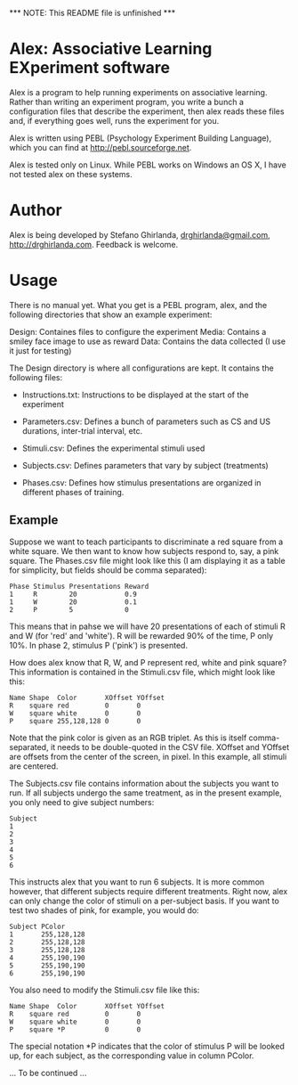 *** NOTE: This README file is unfinished ***


Alex: Associative Learning EXperiment software
==============================================

Alex is a program to help running experiments on associative
learning. Rather than writing an experiment program, you write a bunch
a configuration files that describe the experiment, then alex reads
these files and, if everything goes well, runs the experiment for you.

Alex is written using PEBL (Psychology Experiment Building Language),
which you can find at http://pebl.sourceforge.net.

Alex is tested only on Linux. While PEBL works on Windows an OS X, I
have not tested alex on these systems.

Author
======

Alex is being developed by Stefano Ghirlanda, drghirlanda@gmail.com,
http://drghirlanda.com. Feedback is welcome.

Usage
=====

There is no manual yet. What you get is a PEBL program, alex, and the
following directories that show an example experiment:

Design: Containes files to configure the experiment 
Media:  Contains a smiley face image to use as reward
Data:   Contains the data collected (I use it just for testing)

The Design directory is where all configurations are kept. It contains
the following files:

- Instructions.txt: Instructions to be displayed at the start of the
  experiment

- Parameters.csv: Defines a bunch of parameters such as CS and US
  durations, inter-trial interval, etc.

- Stimuli.csv: Defines the experimental stimuli used

- Subjects.csv: Defines parameters that vary by subject (treatments)

- Phases.csv: Defines how stimulus presentations are organized in
  different phases of training.

Example
-------

Suppose we want to teach participants to discriminate a red square
from a white square. We then want to know how subjects respond to,
say, a pink square. The Phases.csv file might look like this (I am
displaying it as a table for simplicity, but fields should be comma
separated):

    Phase Stimulus Presentations Reward
    1     R        20            0.9
    1     W        20            0.1
    2     P        5             0

This means that in pahse we will have 20 presentations of each of
stimuli R and W (for 'red' and 'white'). R will be rewarded 90% of the
time, P only 10%. In phase 2, stimulus P ('pink') is presented.

How does alex know that R, W, and P represent red, white and pink
square? This information is contained in the Stimuli.csv file, which
might look like this:

    Name Shape  Color       XOffset YOffset
    R    square red         0       0
    W    square white       0       0
    P    square 255,128,128 0       0

Note that the pink color is given as an RGB triplet. As this is itself
comma-separated, it needs to be double-quoted in the CSV file. XOffset
and YOffset are offsets from the center of the screen, in pixel. In
this example, all stimuli are centered.

The Subjects.csv file contains information about the subjects you want
to run. If all subjects undergo the same treatment, as in the present
example, you only need to give subject numbers:

    Subject
    1
    2
    3
    4
    5
    6

This instructs alex that you want to run 6 subjects. It is more common
however, that different subjects require different treatments. Right
now, alex can only change the color of stimuli on a per-subject
basis. If you want to test two shades of pink, for example, you would
do:

    Subject PColor
    1       255,128,128
    2       255,128,128
    3       255,128,128
    4       255,190,190
    5       255,190,190
    6       255,190,190

You also need to modify the Stimuli.csv file like this:

    Name Shape  Color       XOffset YOffset
    R    square red         0       0
    W    square white       0       0
    P    square *P          0       0

The special notation *P indicates that the color of stimulus P will be
looked up, for each subject, as the corresponding value in column
PColor.

... To be continued ...
